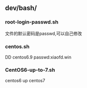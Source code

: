## dev/bash/

### root-login-passwd.sh 

文件的默认密码是passwd,可以自己修改

### centos.sh
DD centos6.9  passwd:xiaofd.win


### CentOS6-up-to-7.sh

centos6 up centos7
